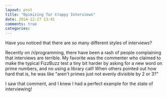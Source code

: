 ```yaml
---
layout: post
title: "Opimizing for Crappy Interviews"
date: 2014-12-27 13:41
comments: true
categories: 
---
```


Have you noticed that there are so many different styles of
interviews?

Recently on /r/programming, there have been a rash of people
complaining that interviews are terrible. My favorite was the
commenter who claimed to make the typical FizzBuzz test a tiny bit
harder by asking for a new word on prime numbers, and no using a
library call! When others pointed out how hard that is, he was like
"aren't primes just not evenly divisible by 2 or 3?"

I saw that comment, and I knew I had a perfect example for the state
of interviewing!

